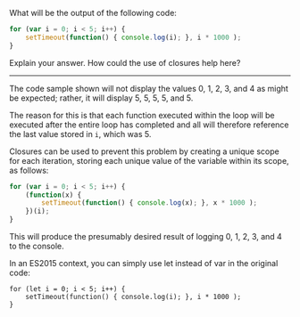 What will be the output of the following code:
```js
for (var i = 0; i < 5; i++) {
	setTimeout(function() { console.log(i); }, i * 1000 );
}
```
Explain your answer. How could the use of closures help here?

---

The code sample shown will not display the values 0, 1, 2, 3, and 4 as might be expected; rather, it will display 5, 5, 5, 5, and 5.

The reason for this is that each function executed within the loop will be executed after the entire loop has completed and all will therefore reference the last value stored in `i`, which was 5.

Closures can be used to prevent this problem by creating a unique scope for each iteration, storing each unique value of the variable within its scope, as follows:

```js
for (var i = 0; i < 5; i++) {
    (function(x) {
        setTimeout(function() { console.log(x); }, x * 1000 );
    })(i);
}
```

This will produce the presumably desired result of logging 0, 1, 2, 3, and 4 to the console.

In an ES2015 context, you can simply use let instead of var in the original code:

```
for (let i = 0; i < 5; i++) {
	setTimeout(function() { console.log(i); }, i * 1000 );
}
```